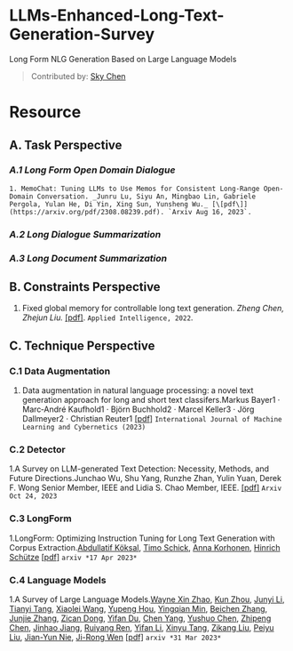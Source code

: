 # LLMs-Enhanced-Long-Text-Generation-Survey

Long Form NLG Generation  Based on Large Language Models

> Contributed by: [Sky Chen](https://notion-next-six-rouge.vercel.app/)

# **Resource**

  ## A. Task Perspective

  ### _A.1 Long Form Open Domain Dialogue_

    1. MemoChat: Tuning LLMs to Use Memos for Consistent Long-Range Open-Domain Conversation. _Junru Lu, Siyu An, Mingbao Lin, Gabriele Pergola, Yulan He, Di Yin, Xing Sun, Yunsheng Wu._ [\[pdf\]](https://arxiv.org/pdf/2308.08239.pdf). `Arxiv Aug 16, 2023`.

  ### _A.2 Long Dialogue Summarization_



  ### _A.3 Long Document Summarization_



## B. Constraints Perspective

1. Fixed global memory for controllable long text generation. _Zheng Chen, Zhejun Liu._ [\[pdf\]](https://dl.acm.org/doi/abs/10.1007/s10489-022-04197-6). `Applied Intelligence, 2022`.

## C. Technique Perspective

### C.1 Data Augmentation

1. Data augmentation in natural language processing: a novel text generation approach for long and short text classifers.Markus Bayer1  · Marc‑André Kaufhold1 · Björn Buchhold2 · Marcel Keller3 · Jörg Dallmeyer2 · Christian Reuter1 [[pdf]](https://link.springer.com/content/pdf/10.1007/s13042-022-01553-3.pdf?pdf=button) `International Journal of Machine Learning and Cybernetics (2023)`

### C.2 Detector

1.A Survey on LLM-generated Text Detection: Necessity, Methods, and Future Directions.Junchao Wu, Shu Yang, Runzhe Zhan, Yulin Yuan, Derek F. Wong Senior Member, IEEE and Lidia S. Chao Member, IEEE. [[pdf]](https://arxiv.org/pdf/2310.14724.pdf) `Arxiv Oct 24, 2023`

### C.3 LongForm

1.LongForm: Optimizing Instruction Tuning for Long Text Generation with Corpus Extraction.[Abdullatif Köksal](https://arxiv.org/search/cs?searchtype=author&query=Köksal,+A), [Timo Schick](https://arxiv.org/search/cs?searchtype=author&query=Schick,+T), [Anna Korhonen](https://arxiv.org/search/cs?searchtype=author&query=Korhonen,+A), [Hinrich Schütze](https://arxiv.org/search/cs?searchtype=author&query=Schütze,+H) [[pdf]](https://arxiv.org/abs/2304.08460) `arxiv *17 Apr 2023*`

### C.4 Language Models

1.A Survey of Large Language Models.[Wayne Xin Zhao](https://arxiv.org/search/cs?searchtype=author&query=Zhao,+W+X), [Kun Zhou](https://arxiv.org/search/cs?searchtype=author&query=Zhou,+K), [Junyi Li](https://arxiv.org/search/cs?searchtype=author&query=Li,+J), [Tianyi Tang](https://arxiv.org/search/cs?searchtype=author&query=Tang,+T), [Xiaolei Wang](https://arxiv.org/search/cs?searchtype=author&query=Wang,+X), [Yupeng Hou](https://arxiv.org/search/cs?searchtype=author&query=Hou,+Y), [Yingqian Min](https://arxiv.org/search/cs?searchtype=author&query=Min,+Y), [Beichen Zhang](https://arxiv.org/search/cs?searchtype=author&query=Zhang,+B), [Junjie Zhang](https://arxiv.org/search/cs?searchtype=author&query=Zhang,+J), [Zican Dong](https://arxiv.org/search/cs?searchtype=author&query=Dong,+Z), [Yifan Du](https://arxiv.org/search/cs?searchtype=author&query=Du,+Y), [Chen Yang](https://arxiv.org/search/cs?searchtype=author&query=Yang,+C), [Yushuo Chen](https://arxiv.org/search/cs?searchtype=author&query=Chen,+Y), [Zhipeng Chen](https://arxiv.org/search/cs?searchtype=author&query=Chen,+Z), [Jinhao Jiang](https://arxiv.org/search/cs?searchtype=author&query=Jiang,+J), [Ruiyang Ren](https://arxiv.org/search/cs?searchtype=author&query=Ren,+R), [Yifan Li](https://arxiv.org/search/cs?searchtype=author&query=Li,+Y), [Xinyu Tang](https://arxiv.org/search/cs?searchtype=author&query=Tang,+X), [Zikang Liu](https://arxiv.org/search/cs?searchtype=author&query=Liu,+Z), [Peiyu Liu](https://arxiv.org/search/cs?searchtype=author&query=Liu,+P), [Jian-Yun Nie](https://arxiv.org/search/cs?searchtype=author&query=Nie,+J), [Ji-Rong Wen](https://arxiv.org/search/cs?searchtype=author&query=Wen,+J) [[pdf]](https://arxiv.org/abs/2303.18223) `arxiv *31 Mar 2023*`
